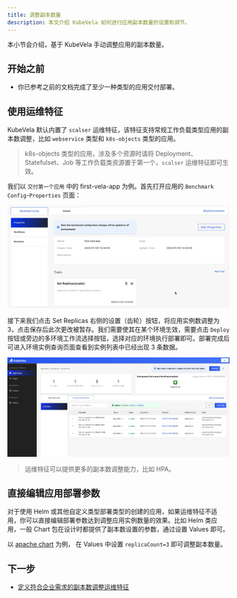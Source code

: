 ```yaml
---
title: 调整副本数量
description: 本文介绍 KubeVela 如何进行应用副本数量的设置和调节。
---
```


本小节会介绍，基于 KubeVela 手动调整应用的副本数量。

## 开始之前

- 你已参考之前的文档完成了至少一种类型的应用交付部署。

## 使用运维特征

KubeVela 默认内置了 `scalser` 运维特征，该特征支持常规工作负载类型应用的副本数调整，比如 `webservice` 类型和 `k8s-objects` 类型的应用。

> k8s-objects 类型的应用，涉及多个资源时请将 Deployment、Statefulset、Job 等工作负载类资源置于第一个，`scalser` 运维特征即可生效。

我们以 `交付第一个应用` 中的 first-vela-app 为例。首先打开应用的 `Benchmark Config`-`Properties` 页面：

![app-trait-scaler](../resources/app-scaler.jpg)

接下来我们点击 Set Replicas 右侧的设置（齿轮）按钮，将应用实例数调整为 3，点击保存后此次更改被暂存。我们需要使其在某个环境生效，需要点击 `Deploy` 按钮或旁边的多环境工作流选择按钮，选择对应的环境执行部署即可。部署完成后可进入环境实例查询页面查看到实例列表中已经出现 3 条数据。

![instance-trait-scaler](../resources/instance-trait-scaler.jpg)

> 运维特征可以提供更多的副本数调整能力，比如 HPA。

## 直接编辑应用部署参数

对于使用 Helm 或其他自定义类型部署类型的创建的应用，如果运维特征不适用，你可以直接编辑部署参数达到调整应用实例数量的效果。比如 Helm 类应用，一般 Chart 包在设计时都提供了副本数设置的参数，通过设置 Values 即可。

以 [apache chart](https://github.com/bitnami/charts/tree/master/bitnami/apache) 为例， 在 Values 中设置 `replicaCount=3` 即可调整副本数量。

## 下一步

- [定义符合企业需求的副本数调整运维特征](../platform-engineers/traits/customize-trait)
